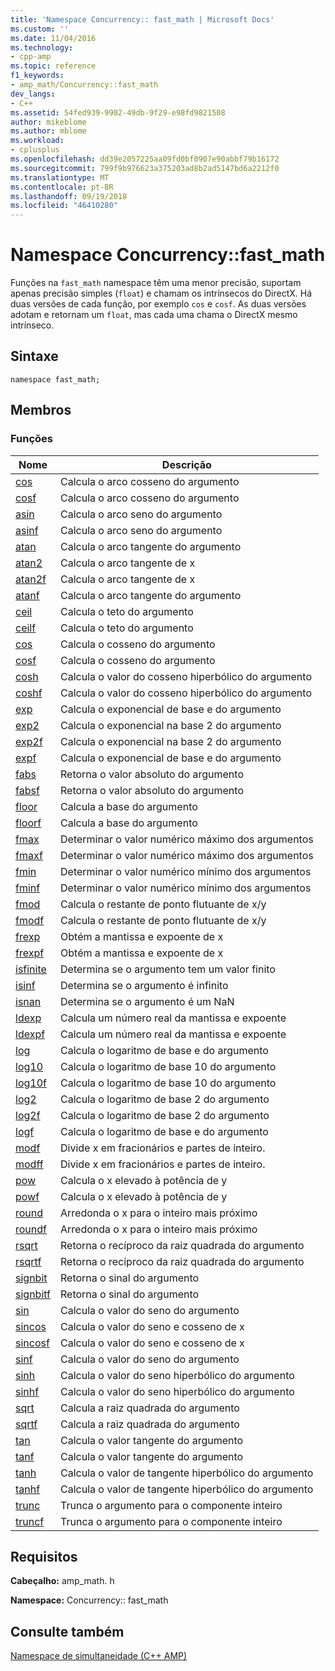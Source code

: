 ```yaml
---
title: 'Namespace Concurrency:: fast_math | Microsoft Docs'
ms.custom: ''
ms.date: 11/04/2016
ms.technology:
- cpp-amp
ms.topic: reference
f1_keywords:
- amp_math/Concurrency::fast_math
dev_langs:
- C++
ms.assetid: 54fed939-9902-49db-9f29-e98fd9821508
author: mikeblome
ms.author: mblome
ms.workload:
- cplusplus
ms.openlocfilehash: dd39e2057225aa09fd0bf0907e90abbf79b16172
ms.sourcegitcommit: 799f9b976623a375203ad8b2ad5147bd6a2212f0
ms.translationtype: MT
ms.contentlocale: pt-BR
ms.lasthandoff: 09/19/2018
ms.locfileid: "46410280"
---
```

# <a name="concurrencyfastmath-namespace"></a>Namespace Concurrency::fast_math

Funções na `fast_math` namespace têm uma menor precisão, suportam apenas precisão simples (`float`) e chamam os intrínsecos do DirectX. Há duas versões de cada função, por exemplo `cos` e `cosf`. As duas versões adotam e retornam um `float`, mas cada uma chama o DirectX mesmo intrínseco.

## <a name="syntax"></a>Sintaxe

```
namespace fast_math;
```

## <a name="members"></a>Membros

### <a name="functions"></a>Funções

|Nome|Descrição|
|----------|-----------------|
|[cos](concurrency-fast-math-namespace-functions.md#cos)|Calcula o arco cosseno do argumento|
|[cosf](concurrency-fast-math-namespace-functions.md#cosf)|Calcula o arco cosseno do argumento|
|[asin](concurrency-fast-math-namespace-functions.md#asin)|Calcula o arco seno do argumento|
|[asinf](concurrency-fast-math-namespace-functions.md#asinf)|Calcula o arco seno do argumento|
|[atan](concurrency-fast-math-namespace-functions.md#atan)|Calcula o arco tangente do argumento|
|[atan2](concurrency-fast-math-namespace-functions.md#atan2)|Calcula o arco tangente de x|
|[atan2f](concurrency-fast-math-namespace-functions.md#atan2f)|Calcula o arco tangente de x|
|[atanf](concurrency-fast-math-namespace-functions.md#atanf)|Calcula o arco tangente do argumento|
|[ceil](concurrency-fast-math-namespace-functions.md#ceil)|Calcula o teto do argumento|
|[ceilf](concurrency-fast-math-namespace-functions.md#ceilf)|Calcula o teto do argumento|
|[cos](concurrency-fast-math-namespace-functions.md#cos)|Calcula o cosseno do argumento|
|[cosf](concurrency-fast-math-namespace-functions.md#cosf)|Calcula o cosseno do argumento|
|[cosh](concurrency-fast-math-namespace-functions.md#cosh)|Calcula o valor do cosseno hiperbólico do argumento|
|[coshf](concurrency-fast-math-namespace-functions.md#coshf)|Calcula o valor do cosseno hiperbólico do argumento|
|[exp](concurrency-fast-math-namespace-functions.md#exp)|Calcula o exponencial de base e do argumento|
|[exp2](concurrency-fast-math-namespace-functions.md#exp2)|Calcula o exponencial na base 2 do argumento|
|[exp2f](concurrency-fast-math-namespace-functions.md#exp2f)|Calcula o exponencial na base 2 do argumento|
|[expf](concurrency-fast-math-namespace-functions.md#expf)|Calcula o exponencial de base e do argumento|
|[fabs](concurrency-fast-math-namespace-functions.md#fabs)|Retorna o valor absoluto do argumento|
|[fabsf](concurrency-fast-math-namespace-functions.md#fabsf)|Retorna o valor absoluto do argumento|
|[floor](concurrency-fast-math-namespace-functions.md#floor)|Calcula a base do argumento|
|[floorf](concurrency-fast-math-namespace-functions.md#floorf)|Calcula a base do argumento|
|[fmax](concurrency-fast-math-namespace-functions.md#fmax)|Determinar o valor numérico máximo dos argumentos|
|[fmaxf](concurrency-fast-math-namespace-functions.md#fmaxf)|Determinar o valor numérico máximo dos argumentos|
|[fmin](concurrency-fast-math-namespace-functions.md#fmin)|Determinar o valor numérico mínimo dos argumentos|
|[fminf](concurrency-fast-math-namespace-functions.md#fminf)|Determinar o valor numérico mínimo dos argumentos|
|[fmod](concurrency-fast-math-namespace-functions.md#fmod)|Calcula o restante de ponto flutuante de x/y|
|[fmodf](concurrency-fast-math-namespace-functions.md#fmodf)|Calcula o restante de ponto flutuante de x/y|
|[frexp](concurrency-fast-math-namespace-functions.md#frexp)|Obtém a mantissa e expoente de x|
|[frexpf](concurrency-fast-math-namespace-functions.md#frexpf)|Obtém a mantissa e expoente de x|
|[isfinite](concurrency-fast-math-namespace-functions.md#isfinite)|Determina se o argumento tem um valor finito|
|[isinf](concurrency-fast-math-namespace-functions.md#isinf)|Determina se o argumento é infinito|
|[isnan](concurrency-fast-math-namespace-functions.md#isnan)|Determina se o argumento é um NaN|
|[ldexp](concurrency-fast-math-namespace-functions.md#ldexp)|Calcula um número real da mantissa e expoente|
|[ldexpf](concurrency-fast-math-namespace-functions.md#ldexpf)|Calcula um número real da mantissa e expoente|
|[log](concurrency-fast-math-namespace-functions.md#log)|Calcula o logaritmo de base e do argumento|
|[log10](concurrency-fast-math-namespace-functions.md#log10)|Calcula o logaritmo de base 10 do argumento|
|[log10f](concurrency-fast-math-namespace-functions.md#log10f)|Calcula o logaritmo de base 10 do argumento|
|[log2](concurrency-fast-math-namespace-functions.md#log2)|Calcula o logaritmo de base 2 do argumento|
|[log2f](concurrency-fast-math-namespace-functions.md#log2f)|Calcula o logaritmo de base 2 do argumento|
|[logf](concurrency-fast-math-namespace-functions.md#logf)|Calcula o logaritmo de base e do argumento|
|[modf](concurrency-fast-math-namespace-functions.md#modf)|Divide x em fracionários e partes de inteiro.|
|[modff](concurrency-fast-math-namespace-functions.md#modff)|Divide x em fracionários e partes de inteiro.|
|[pow](concurrency-fast-math-namespace-functions.md#pow)|Calcula o x elevado à potência de y|
|[powf](concurrency-fast-math-namespace-functions.md#powf)|Calcula o x elevado à potência de y|
|[round](concurrency-fast-math-namespace-functions.md#round)|Arredonda o x para o inteiro mais próximo|
|[roundf](concurrency-fast-math-namespace-functions.md#roundf)|Arredonda o x para o inteiro mais próximo|
|[rsqrt](concurrency-fast-math-namespace-functions.md#rsqrt)|Retorna o recíproco da raiz quadrada do argumento|
|[rsqrtf](concurrency-fast-math-namespace-functions.md#rsqrtf)|Retorna o recíproco da raiz quadrada do argumento|
|[signbit](concurrency-fast-math-namespace-functions.md#signbit)|Retorna o sinal do argumento|
|[signbitf](concurrency-fast-math-namespace-functions.md#signbitf)|Retorna o sinal do argumento|
|[sin](concurrency-fast-math-namespace-functions.md#sin)|Calcula o valor do seno do argumento|
|[sincos](concurrency-fast-math-namespace-functions.md#sincos)|Calcula o valor do seno e cosseno de x|
|[sincosf](concurrency-fast-math-namespace-functions.md#sincosf)|Calcula o valor do seno e cosseno de x|
|[sinf](concurrency-fast-math-namespace-functions.md#sinf)|Calcula o valor do seno do argumento|
|[sinh](concurrency-fast-math-namespace-functions.md#sinh)|Calcula o valor do seno hiperbólico do argumento|
|[sinhf](concurrency-fast-math-namespace-functions.md#sinhf)|Calcula o valor do seno hiperbólico do argumento|
|[sqrt](concurrency-fast-math-namespace-functions.md#sqrt)|Calcula a raiz quadrada do argumento|
|[sqrtf](concurrency-fast-math-namespace-functions.md#sqrtf)|Calcula a raiz quadrada do argumento|
|[tan](concurrency-fast-math-namespace-functions.md#tan)|Calcula o valor tangente do argumento|
|[tanf](concurrency-fast-math-namespace-functions.md#tanf)|Calcula o valor tangente do argumento|
|[tanh](concurrency-fast-math-namespace-functions.md#tanh)|Calcula o valor de tangente hiperbólico do argumento|
|[tanhf](concurrency-fast-math-namespace-functions.md#tanhf)|Calcula o valor de tangente hiperbólico do argumento|
|[trunc](concurrency-fast-math-namespace-functions.md#trunc)|Trunca o argumento para o componente inteiro|
|[truncf](concurrency-fast-math-namespace-functions.md#truncf)|Trunca o argumento para o componente inteiro|

## <a name="requirements"></a>Requisitos

**Cabeçalho:** amp_math. h

**Namespace:** Concurrency:: fast_math

## <a name="see-also"></a>Consulte também

[Namespace de simultaneidade (C++ AMP)](concurrency-namespace-cpp-amp.md)
